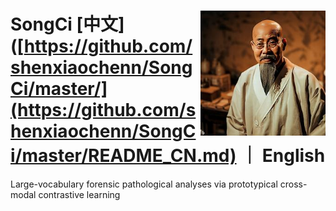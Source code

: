SongCi <img src="docs/songci.jpg" width="200px" align="right" />
[中文]([https://github.com/shenxiaochenn/SongCi/master/](https://github.com/shenxiaochenn/SongCi/master/README_CN.md) ｜ English
===========
Large-vocabulary forensic pathological analyses via prototypical cross-modal contrastive learning
